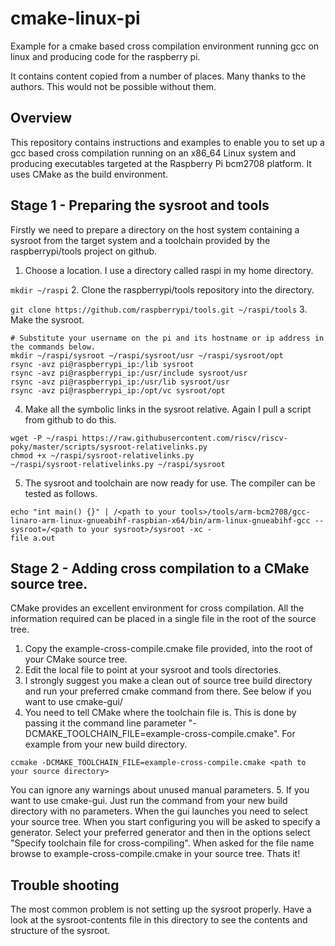 # cmake-linux-pi
Example for a cmake based cross compilation environment running gcc on linux and producing code for the raspberry pi.

It contains content copied from a number of places. Many thanks to the authors. This would not be possible without them.
## Overview
This repository contains instructions and examples to enable you to set up a gcc based cross compilation running on an x86_64 Linux system and producing executables targeted at the Raspberry Pi bcm2708 platform. It uses CMake as the build environment.
## Stage 1 - Preparing the sysroot and tools
Firstly we need to prepare a directory on the host system containing a sysroot from the target system and a toolchain provided by the raspberrypi/tools project on github.
1. Choose a location. I use a directory called raspi in my home directory.

 ```mkdir ~/raspi```
2. Clone the raspberrypi/tools repository into the directory.

 ```git clone https://github.com/raspberrypi/tools.git ~/raspi/tools```
3. Make the sysroot.

 ```shell
 # Substitute your username on the pi and its hostname or ip address in the commands below.
 mkdir ~/raspi/sysroot ~/raspi/sysroot/usr ~/raspi/sysroot/opt
 rsync -avz pi@raspberrypi_ip:/lib sysroot
 rsync -avz pi@raspberrypi_ip:/usr/include sysroot/usr
 rsync -avz pi@raspberrypi_ip:/usr/lib sysroot/usr
 rsync -avz pi@raspberrypi_ip:/opt/vc sysroot/opt
 ```
4. Make all the symbolic links in the sysroot relative. Again I pull a script from github to do this.

  ```shell
  wget -P ~/raspi https://raw.githubusercontent.com/riscv/riscv-poky/master/scripts/sysroot-relativelinks.py
chmod +x ~/raspi/sysroot-relativelinks.py
~/raspi/sysroot-relativelinks.py ~/raspi/sysroot
```
5. The sysroot and toolchain are now ready for use. The compiler can be tested as follows.

 ```shell
 echo "int main() {}" | /<path to your tools>/tools/arm-bcm2708/gcc-linaro-arm-linux-gnueabihf-raspbian-x64/bin/arm-linux-gnueabihf-gcc --sysroot=/<path to your sysroot>/sysroot -xc -
 file a.out
 ```

## Stage 2 - Adding cross compilation to a CMake source tree.
CMake provides an excellent environment for cross compilation. All the information required can be placed in a single file in the root of the source tree.
1. Copy the example-cross-compile.cmake file provided, into the root of your CMake source tree.
2. Edit the local file to point at your sysroot and tools directories.
3. I strongly suggest you make a clean out of source tree build directory and run your preferred cmake command from there. See below if you want to use cmake-gui/
4. You need to tell CMake where the toolchain file is. This is done by passing it the command line parameter "-DCMAKE_TOOLCHAIN_FILE=example-cross-compile.cmake". For example from your new build directory.

 ```shell
 ccmake -DCMAKE_TOOLCHAIN_FILE=example-cross-compile.cmake <path to your source directory>
 ```
You can ignore any warnings about unused manual parameters.
5. If you want to use cmake-gui. Just run the command from your new build directory with no parameters. When the gui launches you need to select your source tree. When you start configuring you will be asked to specify a generator. Select your preferred generator and then in the options select "Specify toolchain file for cross-compiling". When asked for the file name browse to example-cross-compile.cmake in your source tree. Thats it!
## Trouble shooting
The most common problem is not setting up the sysroot properly. Have a look at the sysroot-contents file in this directory to see the contents and structure of the sysroot.
